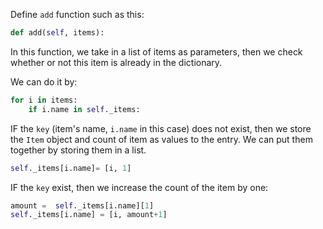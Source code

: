 <!--title={BitKit: add}-->

<!--badges={Python:13,Software Engineering:9,Tinkerer:7}-->

<!--concepts={Class Method, Dictionaries, Class Variables, Instance Variable vs. Class Variable}-->

Define `add` function such as this:

```python
def add(self, items):
```

In this function, we take in a list of items as parameters, then we check whether or not this item is already in the dictionary. 

We can do it by:

```python
for i in items:
    if i.name in self._items: 
```

IF the `key` (item's name, `i.name` in this case) does not exist, then we store the `Item` object and count of item as values to the entry. We can put them together by storing them in a list.

```python
self._items[i.name]= [i, 1] 
```

IF the `key` exist, then we increase the count of the item by one:

```python
amount =  self._items[i.name][1]
self._items[i.name] = [i, amount+1]
```



